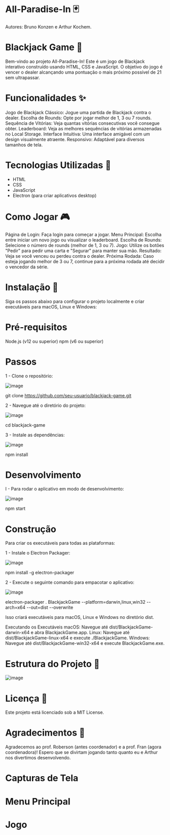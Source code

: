 # All-Paradise-In 🃏
Autores: Bruno Konzen e Arthur Kochem.

# Blackjack Game 🎲
Bem-vindo ao projeto All-Paradise-In! Este é um jogo de Blackjack interativo construído usando HTML, CSS e JavaScript. O objetivo do jogo é vencer o dealer alcançando uma pontuação o mais próximo possível de 21 sem ultrapassar.

# Funcionalidades ✨
Jogo de Blackjack Clássico: Jogue uma partida de Blackjack contra o dealer.
Escolha de Rounds: Opte por jogar melhor de 1, 3 ou 7 rounds.
Sequência de Vitórias: Veja quantas vitórias consecutivas você consegue obter.
Leaderboard: Veja as melhores sequências de vitórias armazenadas no Local Storage.
Interface Intuitiva: Uma interface amigável com um design visualmente atraente.
Responsivo: Adaptável para diversos tamanhos de tela.

# Tecnologias Utilizadas 📄
- HTML
- CSS
- JavaScript
- Electron (para criar aplicativos desktop)

# Como Jogar 🎮
Página de Login: Faça login para começar a jogar.
Menu Principal: Escolha entre iniciar um novo jogo ou visualizar o leaderboard.
Escolha de Rounds: Selecione o número de rounds (melhor de 1, 3 ou 7).
Jogo: Utilize os botões "Pedir" para pedir uma carta e "Segurar" para manter sua mão.
Resultado: Veja se você venceu ou perdeu contra o dealer.
Próxima Rodada: Caso esteja jogando melhor de 3 ou 7, continue para a próxima rodada até decidir o vencedor da série.

# Instalação 🚀
Siga os passos abaixo para configurar o projeto localmente e criar executáveis para macOS, Linux e Windows:

# Pré-requisitos
Node.js (v12 ou superior)
npm (v6 ou superior)

# Passos
1 - Clone o repositório:

![image](https://github.com/brunogkonzen/All-Paradise-In/assets/129460092/9b94d584-528c-4451-ad0e-e40572648331)

git clone https://github.com/seu-usuario/blackjack-game.git


2 - Navegue até o diretório do projeto:

![image](https://github.com/brunogkonzen/All-Paradise-In/assets/129460092/ec26bb0b-1c60-4874-891e-76897a07ce04)

cd blackjack-game


3 - Instale as dependências:

![image](https://github.com/brunogkonzen/All-Paradise-In/assets/129460092/2380120d-c752-4039-8f69-8ac081718624)

npm install


# Desenvolvimento
I - Para rodar o aplicativo em modo de desenvolvimento:

![image](https://github.com/brunogkonzen/All-Paradise-In/assets/129460092/5eb3be5a-745b-4ba6-965d-7a148d27da2a)

npm start


# Construção
Para criar os executáveis para todas as plataformas:

1 - Instale o Electron Packager:

![image](https://github.com/brunogkonzen/All-Paradise-In/assets/129460092/49188e53-1ebf-4170-bce0-afc0fc1a2b4c)

npm install -g electron-packager


2 - Execute o seguinte comando para empacotar o aplicativo:

![image](https://github.com/brunogkonzen/All-Paradise-In/assets/129460092/80115ef6-af73-4ccb-a86d-b1c41b913925)

electron-packager . BlackjackGame --platform=darwin,linux,win32 --arch=x64 --out=dist --overwrite


Isso criará executáveis para macOS, Linux e Windows no diretório dist.

Executando os Executáveis
macOS: Navegue até dist/BlackjackGame-darwin-x64 e abra BlackjackGame.app.
Linux: Navegue até dist/BlackjackGame-linux-x64 e execute ./BlackjackGame.
Windows: Navegue até dist/BlackjackGame-win32-x64 e execute BlackjackGame.exe.

# Estrutura do Projeto 📂
![image](https://github.com/brunogkonzen/All-Paradise-In/assets/129460092/be50bd3b-6561-496f-83c7-fe3126027032)


# Licença 📄
Este projeto está licenciado sob a MIT License.

# Agradecimentos 🙌
Agradecemos ao prof. Roberson (antes coordenador) e a prof. Fran (agora coordenadora)! Espero que se divirtam jogando tanto quanto eu e Arthur nos divertimos desenvolvendo.

# Capturas de Tela 
# Menu Principal

# Jogo


